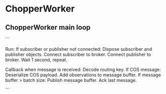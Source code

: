 ﻿# ChopperWorker

## ChopperWorker main loop

´´´

Run:
  If subscriber or publisher not connected:
    Dispose subscriber and publisher objects.
    Connect subscriber to broker.
    Connect publisher to broker.
  Wait 1 second, repeat.

Callback when message is received:
  Decode routing key.
  If COS message:
    Deserialize COS payload.
    Add observations to message buffer.
    If message buffer > batch size:
      Publish message buffer.
      Ack last message.


´´´